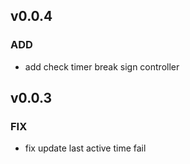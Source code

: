 ## v0.0.4

### ADD

- add check timer break sign controller

## v0.0.3

### FIX

- fix update last active time fail
